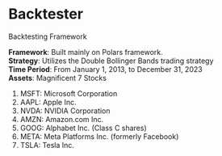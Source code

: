 # Backtester

Backtesting Framework

**Framework**: Built mainly on Polars framework. \
**Strategy**: Utilizes the Double Bollinger Bands trading strategy \
**Time Period**: From January 1, 2013, to December 31, 2023 \
**Assets**: Magnificent 7 Stocks
  1. MSFT: Microsoft Corporation
  2. AAPL: Apple Inc.
  3. NVDA: NVIDIA Corporation
  4. AMZN: Amazon.com Inc.
  5. GOOG: Alphabet Inc. (Class C shares)
  6. META: Meta Platforms Inc. (formerly Facebook)
  7. TSLA: Tesla Inc.
